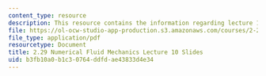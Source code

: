 ```yaml
---
content_type: resource
description: This resource contains the information regarding lecture 10 slides.
file: https://ol-ocw-studio-app-production.s3.amazonaws.com/courses/2-29-numerical-fluid-mechanics-spring-2015/b3fb10a0b1c30764ddfdae43833d4e34_MIT2_29S15_Lecture10.pdf
file_type: application/pdf
resourcetype: Document
title: 2.29 Numerical Fluid Mechanics Lecture 10 Slides
uid: b3fb10a0-b1c3-0764-ddfd-ae43833d4e34
---
```

